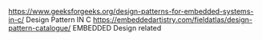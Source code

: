 https://www.geeksforgeeks.org/design-patterns-for-embedded-systems-in-c/ Design Pattern IN C
https://embeddedartistry.com/fieldatlas/design-pattern-catalogue/ EMBEDDED Design related
